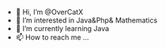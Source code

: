 - 👋 Hi, I’m @OverCatX
- 👀 I’m interested in Java&Php& Mathematics
- 🌱 I’m currently learning Java
- 📫 How to reach me ...

<!---
OverCatX/OverCatX is a ✨ special ✨ repository because its `README.md` (this file) appears on your GitHub profile.
You can click the Preview link to take a look at your changes.
--->
